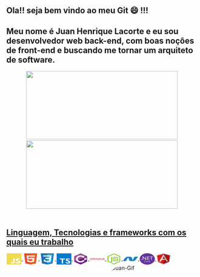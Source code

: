 ## Ola!! seja bem vindo ao meu Git 😄 !!!
## Meu nome é Juan Henrique Lacorte e eu sou desenvolvedor web back-end, com boas noções de front-end e buscando me tornar um arquiteto de software.

<div align="center">  
  <a href="https://github.com/JuanLacorteDev">
  <img height="180em" width="400em" src="https://github-readme-stats.vercel.app/api?username=JuanLacorteDev&show_icons=true&theme=dracula&include_all_commits=true&count_private=true"/>
  <img height="180em" width="400em" src="https://github-readme-stats.vercel.app/api/top-langs/?username=JuanLacorteDev&layout=compact&langs_count=7&theme=dracula"/>
</div>
  
<div style="display: inline_block;" width="40"><br>
  <h2>Linguagem, Tecnologias e frameworks com os quais eu trabalho</h2>
  <img align="center" alt="Juan-Js" height="30" width="40" src="https://raw.githubusercontent.com/devicons/devicon/master/icons/javascript/javascript-plain.svg">
  <img align="center" alt="Juan-HTML" height="30" width="40" src="https://raw.githubusercontent.com/devicons/devicon/master/icons/html5/html5-original.svg">
  <img align="center" alt="Juan-CSS" height="30" width="40" src="https://raw.githubusercontent.com/devicons/devicon/master/icons/css3/css3-original.svg"> 
  <img align="center" alt="Juan-Ts" height="30" width="40" src="https://raw.githubusercontent.com/devicons/devicon/master/icons/typescript/typescript-plain.svg">
  <img align="center" alt="Juan-Csharp" height="30" width="40" src="https://raw.githubusercontent.com/devicons/devicon/master/icons/csharp/csharp-original.svg">
  <img align="center" alt="Juan-Oracle" height="30" width="40" src="https://raw.githubusercontent.com/devicons/devicon/master/icons/oracle/oracle-original.svg">
  <img align="center" alt="Juan-Oracle" height="30" width="40" src="https://raw.githubusercontent.com/devicons/devicon/master/icons/nodejs/nodejs-original.svg">
  
  
  <img align="center" alt="Juan-Net" height="30" width="40" src="https://raw.githubusercontent.com/devicons/devicon/master/icons/dot-net/dot-net-plain.svg"> 
  <img align="center" alt="Juan-NetCore" height="30" width="40" src="https://raw.githubusercontent.com/devicons/devicon/master/icons/dotnetcore/dotnetcore-original.svg">
  <img align="center" alt="Juan-Angular" height="30" width="40" src="https://raw.githubusercontent.com/devicons/devicon/master/icons/angularjs/angularjs-original.svg">
   <img align="right" alt="Juan-Gif" height="150" width="240" style="border-radius: 50px;"  src="https://cdn.dribbble.com/users/1292677/screenshots/6139167/media/5387dc7e035b3efe9d94516044de66a4.gif">
  
</div>

